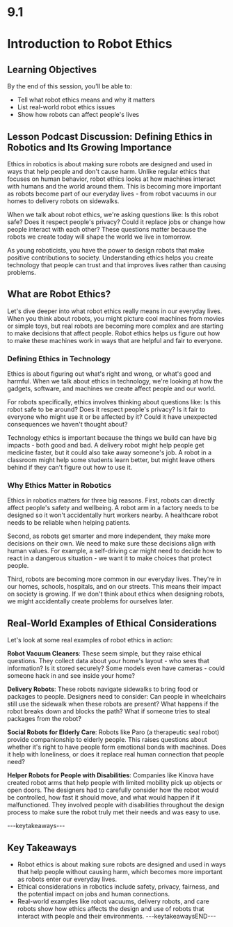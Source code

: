 # 9.1

# Introduction to Robot Ethics

## Learning Objectives

By the end of this session, you'll be able to:
- Tell what robot ethics means and why it matters
- List real-world robot ethics issues
- Show how robots can affect people's lives

## Lesson Podcast Discussion: Defining Ethics in Robotics and Its Growing Importance

Ethics in robotics is about making sure robots are designed and used in ways that help people and don't cause harm. Unlike regular ethics that focuses on human behavior, robot ethics looks at how machines interact with humans and the world around them. This is becoming more important as robots become part of our everyday lives - from robot vacuums in our homes to delivery robots on sidewalks.

When we talk about robot ethics, we're asking questions like: Is this robot safe? Does it respect people's privacy? Could it replace jobs or change how people interact with each other? These questions matter because the robots we create today will shape the world we live in tomorrow.

As young roboticists, you have the power to design robots that make positive contributions to society. Understanding ethics helps you create technology that people can trust and that improves lives rather than causing problems.

## What are Robot Ethics?

Let's dive deeper into what robot ethics really means in our everyday lives. When you think about robots, you might picture cool machines from movies or simple toys, but real robots are becoming more complex and are starting to make decisions that affect people. Robot ethics helps us figure out how to make these machines work in ways that are helpful and fair to everyone.

### Defining Ethics in Technology

Ethics is about figuring out what's right and wrong, or what's good and harmful. When we talk about ethics in technology, we're looking at how the gadgets, software, and machines we create affect people and our world.

For robots specifically, ethics involves thinking about questions like: Is this robot safe to be around? Does it respect people's privacy? Is it fair to everyone who might use it or be affected by it? Could it have unexpected consequences we haven't thought about?

Technology ethics is important because the things we build can have big impacts - both good and bad. A delivery robot might help people get medicine faster, but it could also take away someone's job. A robot in a classroom might help some students learn better, but might leave others behind if they can't figure out how to use it.

### Why Ethics Matter in Robotics

Ethics in robotics matters for three big reasons. First, robots can directly affect people's safety and wellbeing. A robot arm in a factory needs to be designed so it won't accidentally hurt workers nearby. A healthcare robot needs to be reliable when helping patients.

Second, as robots get smarter and more independent, they make more decisions on their own. We need to make sure these decisions align with human values. For example, a self-driving car might need to decide how to react in a dangerous situation - we want it to make choices that protect people.

Third, robots are becoming more common in our everyday lives. They're in our homes, schools, hospitals, and on our streets. This means their impact on society is growing. If we don't think about ethics when designing robots, we might accidentally create problems for ourselves later.

## Real-World Examples of Ethical Considerations

Let's look at some real examples of robot ethics in action:

**Robot Vacuum Cleaners**: These seem simple, but they raise ethical questions. They collect data about your home's layout - who sees that information? Is it stored securely? Some models even have cameras - could someone hack in and see inside your home?

**Delivery Robots**: These robots navigate sidewalks to bring food or packages to people. Designers need to consider: Can people in wheelchairs still use the sidewalk when these robots are present? What happens if the robot breaks down and blocks the path? What if someone tries to steal packages from the robot?

**Social Robots for Elderly Care**: Robots like Paro (a therapeutic seal robot) provide companionship to elderly people. This raises questions about whether it's right to have people form emotional bonds with machines. Does it help with loneliness, or does it replace real human connection that people need?

**Helper Robots for People with Disabilities**: Companies like Kinova have created robot arms that help people with limited mobility pick up objects or open doors. The designers had to carefully consider how the robot would be controlled, how fast it should move, and what would happen if it malfunctioned. They involved people with disabilities throughout the design process to make sure the robot truly met their needs and was easy to use.

---keytakeaways---
## Key Takeaways
- Robot ethics is about making sure robots are designed and used in ways that help people without causing harm, which becomes more important as robots enter our everyday lives.
- Ethical considerations in robotics include safety, privacy, fairness, and the potential impact on jobs and human connections.
- Real-world examples like robot vacuums, delivery robots, and care robots show how ethics affects the design and use of robots that interact with people and their environments.
---keytakeawaysEND---